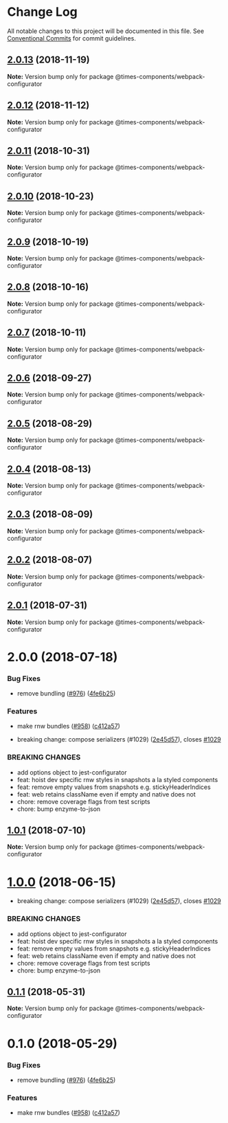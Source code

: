 # Change Log

All notable changes to this project will be documented in this file.
See [Conventional Commits](https://conventionalcommits.org) for commit guidelines.

<a name="2.0.13"></a>
## [2.0.13](https://github.com/newsuk/times-components/compare/@times-components/webpack-configurator@2.0.12...@times-components/webpack-configurator@2.0.13) (2018-11-19)

**Note:** Version bump only for package @times-components/webpack-configurator





<a name="2.0.12"></a>
## [2.0.12](https://github.com/newsuk/times-components/compare/@times-components/webpack-configurator@2.0.11...@times-components/webpack-configurator@2.0.12) (2018-11-12)

**Note:** Version bump only for package @times-components/webpack-configurator





<a name="2.0.11"></a>
## [2.0.11](https://github.com/newsuk/times-components/compare/@times-components/webpack-configurator@2.0.10...@times-components/webpack-configurator@2.0.11) (2018-10-31)

**Note:** Version bump only for package @times-components/webpack-configurator





<a name="2.0.10"></a>
## [2.0.10](https://github.com/newsuk/times-components/compare/@times-components/webpack-configurator@2.0.7...@times-components/webpack-configurator@2.0.10) (2018-10-23)

**Note:** Version bump only for package @times-components/webpack-configurator





<a name="2.0.9"></a>
## [2.0.9](https://github.com/newsuk/times-components/compare/@times-components/webpack-configurator@2.0.7...@times-components/webpack-configurator@2.0.9) (2018-10-19)

**Note:** Version bump only for package @times-components/webpack-configurator





<a name="2.0.8"></a>
## [2.0.8](https://github.com/newsuk/times-components/compare/@times-components/webpack-configurator@2.0.7...@times-components/webpack-configurator@2.0.8) (2018-10-16)

**Note:** Version bump only for package @times-components/webpack-configurator





<a name="2.0.7"></a>
## [2.0.7](https://github.com/newsuk/times-components/compare/@times-components/webpack-configurator@2.0.6...@times-components/webpack-configurator@2.0.7) (2018-10-11)

**Note:** Version bump only for package @times-components/webpack-configurator





<a name="2.0.6"></a>
## [2.0.6](https://github.com/newsuk/times-components/compare/@times-components/webpack-configurator@2.0.5...@times-components/webpack-configurator@2.0.6) (2018-09-27)

**Note:** Version bump only for package @times-components/webpack-configurator





<a name="2.0.5"></a>
## [2.0.5](https://github.com/newsuk/times-components/compare/@times-components/webpack-configurator@2.0.4...@times-components/webpack-configurator@2.0.5) (2018-08-29)

**Note:** Version bump only for package @times-components/webpack-configurator





<a name="2.0.4"></a>
## [2.0.4](https://github.com/newsuk/times-components/compare/@times-components/webpack-configurator@2.0.3...@times-components/webpack-configurator@2.0.4) (2018-08-13)

**Note:** Version bump only for package @times-components/webpack-configurator





<a name="2.0.3"></a>
## [2.0.3](https://github.com/newsuk/times-components/compare/@times-components/webpack-configurator@2.0.2...@times-components/webpack-configurator@2.0.3) (2018-08-09)




**Note:** Version bump only for package @times-components/webpack-configurator

<a name="2.0.2"></a>
## [2.0.2](https://github.com/newsuk/times-components/compare/@times-components/webpack-configurator@2.0.1...@times-components/webpack-configurator@2.0.2) (2018-08-07)




**Note:** Version bump only for package @times-components/webpack-configurator

<a name="2.0.1"></a>
## [2.0.1](https://github.com/newsuk/times-components/compare/@times-components/webpack-configurator@2.0.0...@times-components/webpack-configurator@2.0.1) (2018-07-31)




**Note:** Version bump only for package @times-components/webpack-configurator

<a name="2.0.0"></a>
# 2.0.0 (2018-07-18)


### Bug Fixes

* remove bundling ([#976](https://github.com/newsuk/times-components/issues/976)) ([4fe6b25](https://github.com/newsuk/times-components/commit/4fe6b25))


### Features

* make rnw bundles ([#958](https://github.com/newsuk/times-components/issues/958)) ([c412a57](https://github.com/newsuk/times-components/commit/c412a57))


* breaking change: compose serializers (#1029) ([2e45d57](https://github.com/newsuk/times-components/commit/2e45d57)), closes [#1029](https://github.com/newsuk/times-components/issues/1029)


### BREAKING CHANGES

* add options object to jest-configurator
* feat: hoist dev specific rnw styles in snapshots a la styled components
* feat: remove empty values from snapshots e.g. stickyHeaderIndices
* feat: web retains className even if empty and native does not
* chore: remove coverage flags from test scripts
* chore: bump enzyme-to-json




<a name="1.0.1"></a>
## [1.0.1](https://github.com/newsuk/times-components/compare/@times-components/webpack-configurator@1.0.0...@times-components/webpack-configurator@1.0.1) (2018-07-10)




**Note:** Version bump only for package @times-components/webpack-configurator

<a name="1.0.0"></a>
# [1.0.0](https://github.com/newsuk/times-components/compare/@times-components/webpack-configurator@0.1.1...@times-components/webpack-configurator@1.0.0) (2018-06-15)


* breaking change: compose serializers (#1029) ([2e45d57](https://github.com/newsuk/times-components/commit/2e45d57)), closes [#1029](https://github.com/newsuk/times-components/issues/1029)


### BREAKING CHANGES

* add options object to jest-configurator
* feat: hoist dev specific rnw styles in snapshots a la styled components
* feat: remove empty values from snapshots e.g. stickyHeaderIndices
* feat: web retains className even if empty and native does not
* chore: remove coverage flags from test scripts
* chore: bump enzyme-to-json




<a name="0.1.1"></a>
## [0.1.1](https://github.com/newsuk/times-components/compare/@times-components/webpack-configurator@0.1.0...@times-components/webpack-configurator@0.1.1) (2018-05-31)




**Note:** Version bump only for package @times-components/webpack-configurator

<a name="0.1.0"></a>
# 0.1.0 (2018-05-29)


### Bug Fixes

* remove bundling ([#976](https://github.com/newsuk/times-components/issues/976)) ([4fe6b25](https://github.com/newsuk/times-components/commit/4fe6b25))


### Features

* make rnw bundles ([#958](https://github.com/newsuk/times-components/issues/958)) ([c412a57](https://github.com/newsuk/times-components/commit/c412a57))
